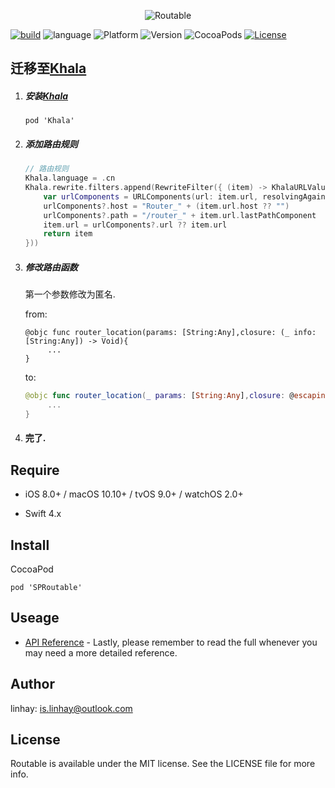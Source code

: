 <p align="center">
<img src="https://raw.githubusercontent.com/linhay/Routable/master/Screenshot/logo.png" alt="Routable" title="Routable"/>
</p>

[![build](https://travis-ci.org/linhay/Routable.svg?branch=master)](https://travis-ci.org/linhay/Routable)
![language](https://img.shields.io/badge/language-swift-orange.svg)
![Platform](https://img.shields.io/cocoapods/p/SPRoutable.svg?style=flat)
![Version](https://img.shields.io/cocoapods/v/SPRoutable.svg?style=flat)
![CocoaPods](https://img.shields.io/badge/CocoaPods-supported-brightgreen.svg)
[![License](http://img.shields.io/badge/license-MIT-lightgrey.svg?style=flat)](http://mit-license.org)



## 迁移至[Khala](https://github.com/linhay/Khala)

1. ##### 安装[Khala](https://github.com/linhay/Khala)

   ```
   pod 'Khala'
   ```

2. ##### 添加路由规则

   ```swift
   // 路由规则
   Khala.language = .cn
   Khala.rewrite.filters.append(RewriteFilter({ (item) -> KhalaURLValue in
       var urlComponents = URLComponents(url: item.url, resolvingAgainstBaseURL: true)
       urlComponents?.host = "Router_" + (item.url.host ?? "")
       urlComponents?.path = "/router_" + item.url.lastPathComponent
       item.url = urlComponents?.url ?? item.url
       return item
   }))
   ```

3. ##### 修改路由函数

   第一个参数修改为匿名.

   from:

   ```
   @objc func router_location(params: [String:Any],closure: (_ info: [String:Any]) -> Void){
    	...
   }
   ```

   to:

   ```swift
   @objc func router_location(_ params: [String:Any],closure: @escaping KhalaClosure){
    	...
   }
   ```

4. #### 完了.

## Require

- iOS 8.0+ / macOS 10.10+ / tvOS 9.0+ / watchOS 2.0+

- Swift 4.x

## Install

CocoaPod

```
pod 'SPRoutable'
```

## Useage

- [API Reference](https://linhay.github.io/SPRoutable/index.html) - Lastly, please remember to read the full whenever you may need a more detailed reference.


## Author

linhay: is.linhay@outlook.com

## License

Routable is available under the MIT license. See the LICENSE file for more info.
